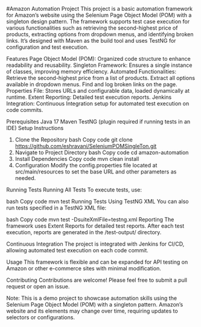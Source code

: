 #Amazon Automation Project
This project is a basic automation framework for Amazon’s website using the Selenium Page Object Model (POM) with a singleton design pattern. The framework supports test case execution for various functionalities such as retrieving the second-highest price of products, extracting options from dropdown menus, and identifying broken links. It’s designed with Maven as the build tool and uses TestNG for configuration and test execution.

Features
Page Object Model (POM): Organized code structure to enhance readability and reusability.
Singleton Framework: Ensures a single instance of classes, improving memory efficiency.
Automated Functionalities:
Retrieve the second-highest price from a list of products.
Extract all options available in dropdown menus.
Find and log broken links on the page.
Properties File: Stores URLs and configurable data, loaded dynamically at runtime.
Extent Reporting: Detailed test execution reports.
Jenkins Integration: Continuous Integration setup for automated test execution on code commits.

Prerequisites
Java 17
Maven
TestNG (plugin required if running tests in an IDE)
Setup Instructions
1. Clone the Repository
bash
Copy code
git clone https://github.com/eshravani/SeleniumPOMSingleTon.git
2. Navigate to Project Directory
bash
Copy code
cd amazon-automation
3. Install Dependencies
Copy code
mvn clean install
4. Configuration
Modify the config.properties file located at src/main/resources to set the base URL and other parameters as needed.

Running Tests
Running All Tests
To execute tests, use:

bash
Copy code
mvn test
Running Tests Using TestNG XML
You can also run tests specified in a TestNG XML file:

bash
Copy code
mvn test -DsuiteXmlFile=testng.xml
Reporting
The framework uses Extent Reports for detailed test reports. After each test execution, reports are generated in the /test-output/ directory.

Continuous Integration
The project is integrated with Jenkins for CI/CD, allowing automated test execution on each code commit.

Usage
This framework is flexible and can be expanded for API testing on Amazon or other e-commerce sites with minimal modification.

Contributing
Contributions are welcome! Please feel free to submit a pull request or open an issue.

Note: This is a demo project to showcase automation skills using the Selenium Page Object Model (POM) with a singleton pattern. Amazon’s website and its elements may change over time, requiring updates to selectors or configurations.
